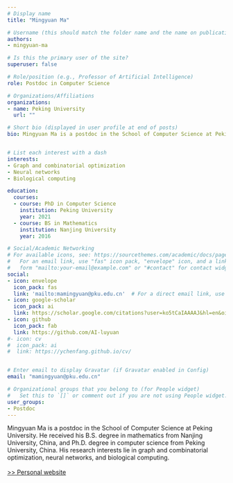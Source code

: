 ```yaml
---
# Display name
title: "Mingyuan Ma"

# Username (this should match the folder name and the name on publications)
authors:
- mingyuan-ma

# Is this the primary user of the site?
superuser: false

# Role/position (e.g., Professor of Artificial Intelligence)
role: Postdoc in Computer Science

# Organizations/Affiliations
organizations:
- name: Peking University
  url: ""

# Short bio (displayed in user profile at end of posts)
bio: Mingyuan Ma is a postdoc in the School of Computer Science at Peking University. He received his B.S. degree in mathematics from Nanjing University, China, and Ph.D. degree in computer science from Peking University, China. His research interests lie in graph and combinatorial optimization, neural networks, and biological computing.


# List each interest with a dash
interests:
- Graph and combinatorial optimization
- Neural networks
- Biological computing

education:
  courses:
  - course: PhD in Computer Science
    institution: Peking University
    year: 2021
  - course: BS in Mathematics
    institution: Nanjing University
    year: 2016

# Social/Academic Networking
# For available icons, see: https://sourcethemes.com/academic/docs/page-builder/#icons
#   For an email link, use "fas" icon pack, "envelope" icon, and a link in the
#   form "mailto:your-email@example.com" or "#contact" for contact widget.
social:
- icon: envelope
  icon_pack: fas
  link: 'mailto:mamingyuan@pku.edu.cn'  # For a direct email link, use "mailto:test@example.org".
- icon: google-scholar
  icon_pack: ai
  link: https://scholar.google.com/citations?user=ko5tCaIAAAAJ&hl=en&oi=sra
- icon: github
  icon_pack: fab
  link: https://github.com/AI-luyuan
#- icon: cv
#  icon_pack: ai
#  link: https://ychenfang.github.io/cv/


# Enter email to display Gravatar (if Gravatar enabled in Config)
email: "mamingyuan@pku.edu.cn"

# Organizational groups that you belong to (for People widget)
#   Set this to `[]` or comment out if you are not using People widget.
user_groups:
- Postdoc
---
```

Mingyuan Ma is a postdoc in the School of Computer Science at Peking University. He received his B.S. degree in mathematics from Nanjing University, China, and Ph.D. degree in computer science from Peking University, China. His research interests lie in graph and combinatorial optimization, neural networks, and biological computing.
\
\
[>> Personal website](http://www.mamingyuan.cn/)


